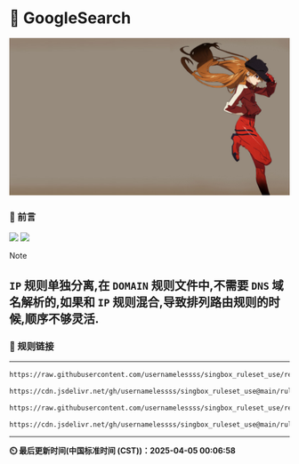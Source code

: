 
# 🧸 GoogleSearch
![](https://raw.githubusercontent.com/usernamelessss/picture-bed/main/images/202504042256831.jpg)
### 📣 前言
![](https://shields.io/badge/-移除重复规则-ff69b4) ![](https://shields.io/badge/-IP&nbsp;规则单独存放不与&nbsp;DOMAIN&nbsp;等混合-green)
> [!NOTE]
**`IP` 规则单独分离,在 `DOMAIN` 规则文件中,不需要 `DNS` 域名解析的,如果和 `IP` 规则混合,导致排列路由规则的时候,顺序不够灵活.**
---

###  🔗 规则链接
---

```url
https://raw.githubusercontent.com/usernamelessss/singbox_ruleset_use/refs/heads/main/rule/GoogleSearch/GoogleSearch_No_IP.json
```

```url
https://cdn.jsdelivr.net/gh/usernamelessss/singbox_ruleset_use@main/rule/GoogleSearch/GoogleSearch_No_IP.json
```

```url
https://raw.githubusercontent.com/usernamelessss/singbox_ruleset_use/refs/heads/main/rule/GoogleSearch/GoogleSearch_No_IP.srs
```

```url
https://cdn.jsdelivr.net/gh/usernamelessss/singbox_ruleset_use@main/rule/GoogleSearch/GoogleSearch_No_IP.srs
```

---
**⏲️ 最后更新时间(中国标准时间 (CST))：2025-04-05 00:06:58**